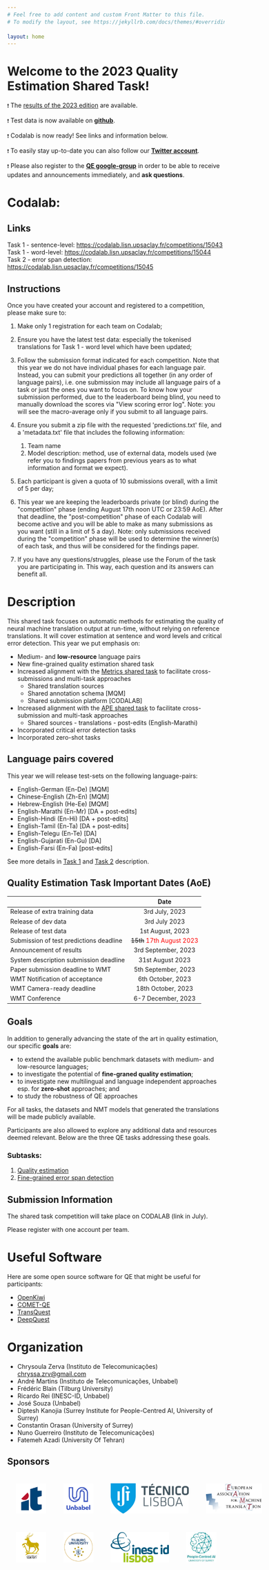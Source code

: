 ```yaml
---
# Feel free to add content and custom Front Matter to this file.
# To modify the layout, see https://jekyllrb.com/docs/themes/#overriding-theme-defaults

layout: home
---
```


# Welcome to the 2023 Quality Estimation Shared Task!

``❗`` The <a href="https://www.statmt.org/wmt23/quality-estimation-task_results.html">results of the 2023 edition</a> are available.

``❗`` Test data is now available on  [**github**](https://github.com/WMT-QE-Task/wmt-qe-2023-data/tree/main/test_data_2023).

``❗`` Codalab is now ready! See links and information below.

``❗`` To easily stay up-to-date you can also follow our [**Twitter account**](https://twitter.com/qe_task).

``❗`` Please also register to the [**QE google-group**](https://groups.google.com/g/wmt-qe-shared-task/) in order to be able to receive updates and announcements immediately, and **ask questions**.

# Codalab:


## Links
Task 1 - sentence-level:  https://codalab.lisn.upsaclay.fr/competitions/15043
Task 1 - word-level: https://codalab.lisn.upsaclay.fr/competitions/15044
Task 2 - error span detection: https://codalab.lisn.upsaclay.fr/competitions/15045 


## Instructions

Once you have created your account and registered to a competition, please make sure to:

1. Make only 1 registration for each team on Codalab;

2. Ensure you have the latest test data: especially the tokenised translations for Task 1 - word level which have been updated;

3. Follow the submission format indicated for each competition. Note that this year we do not have individual phases for each language pair. Instead, you can submit your predictions all together (in any order of language pairs), i.e. one submission may include all language pairs of a task or just the ones you want to focus on. 
To know how your submission performed, due to the leaderboard being blind, you need to manually download the scores via "View scoring error log".  Note: you will see the macro-average only if you submit to all language pairs.

4. Ensure you submit a zip file with the requested 'predictions.txt' file, and a 'metadata.txt' file that includes the following information:
    1. Team name
    2. Model description: method, use of external data, models used (we refer you to findings papers from previous years as to what information and format we expect).

5. Each participant is given a quota of 10 submissions overall, with a limit of 5 per day;

6. This year we are keeping the leaderboards private (or blind) during the "competition" phase (ending August 17th noon UTC or 23:59 AoE). After that deadline, the "post-competition" phase of each Codalab will become active and you will be able to make as many submissions as you want (still in a limit of 5 a day).
Note: only submissions received during the "competition" phase will be used to determine the winner(s) of each task, and thus will be considered for the findings paper.

7. If you have any questions/struggles, please use the Forum of the task you are participating in. This way, each question and its answers can benefit all.


# Description
This shared task focuses on automatic methods for estimating the quality of neural machine translation output at run-time, without relying on reference translations. It will cover estimation at sentence and word levels and critical error detection. This year we put emphasis on:

* Medium- and **low-resource** language pairs  
* New fine-grained quality estimation shared task 
* Increased alignment with the [Metrics shared task](https://wmt-metrics-task.github.io/) to facilitate cross-submissions and multi-task approaches
	* Shared translation sources
	* Shared annotation schema [MQM]
	* Shared submission platform [CODALAB]
* Increased alignment with the [APE shared task](http://www2.statmt.org/wmt23/ape-task.html) to facilitate cross-submission and multi-task approaches
	* Shared sources - translations - post-edits  (English-Marathi) 
* Incorporated critical error detection tasks
* Incorporated zero-shot tasks
## Language pairs covered

This year we will release test-sets on the following language-pairs:
* English-German (En-De)   [MQM]
* Chinese-English (Zh-En)  [MQM] 
* Hebrew-English   (He-Ee)  [MQM]
* English-Marathi (En-Mr)    [DA + post-edits]
* English-Hindi (En-Hi)        [DA + post-edits]
* English-Tamil (En-Ta)       [DA + post-edits]
* English-Telegu (En-Te)  [DA]
* English-Gujarati (En-Gu)   [DA]
* English-Farsi (En-Fa) [post-edits]


See more details in [Task 1](./subtasks/task1.md) and [Task 2](./subtasks/task2.md) description.




## Quality Estimation Task Important Dates (AoE)

|  | Date |
| ----------- | :-----------: |
| Release of extra training data | 3rd July, 2023 |
| Release of dev data | 3rd July 2023 | 
| Release of test data | 1st August, 2023 |
| Submission of test predictions deadline | ~~15th~~ <span style="color:red">17th August 2023</span> |  
| Announcement of results | 3rd September, 2023|
| System description submission deadline | 31st August 2023 |
| Paper submission deadline to WMT | 5th September, 2023 |
| WMT Notification of acceptance | 6th October, 2023 |
| WMT Camera-ready deadline | 18th October, 2023 |
| WMT Conference | 6-7 December, 2023 |

## Goals

In addition to generally advancing the state of the art in quality estimation, our specific **goals** are:

- to extend the available public benchmark datasets with medium- and low-resource languages;
- to investigate the potential of **fine-graned quality estimation**;
- to investigate new multilingual and language independent approaches esp. for **zero-shot** approaches; and
- to study the robustness of QE approaches

For all tasks, the datasets and NMT models that generated the translations will be made publicly available.

Participants are also allowed to explore any additional data and resources deemed relevant. Below are the three QE tasks addressing these goals.

### Subtasks:

1. [Quality estimation](./subtasks/task1/)
2. [Fine-grained error span detection](./subtasks/task2/) 


## Submission Information
The shared task competition will take place on CODALAB (link in July).

Please register with one account per team.

# Useful Software
Here are some open source software for QE that might be useful for participants:
- [OpenKiwi](https://github.com/Unbabel/OpenKiwi)
- [COMET-QE](https://unbabel.github.io/COMET/html/models.html) 
- [TransQuest](https://github.com/TharinduDR/TransQuest)
- [DeepQuest](https://github.com/sheffieldnlp/deepQuest)   

 
# Organization

- Chrysoula Zerva (Instituto de Telecomunicações) [chryssa.zrv@gmail.com](chryssa.zrv@gmail.com)
- André Martins (Instituto de Telecomunicações, Unbabel)
- Frédéric Blain (Tilburg University)
- Ricardo Rei (INESC-ID, Unbabel)
- José Souza (Unbabel) 
- Diptesh Kanojia (Surrey Institute for People-Centred AI, University of Surrey)
- Constantin Orasan (University of Surrey)
- Nuno Guerreiro (Instituto de Telecomunicações) 
- Fatemeh Azadi (University Of Tehran) 


## Sponsors

<style>
	.column {
	  float: left;
	  padding: 20px;
	}
	
</style>
<div style="position: relative; width: 700px; height: 100px; min-height: 200px">    
    <div style="position: relative; bottom: 0px;">
	   <div class="column">
	     <img src="/public/css/IT.png" height=70px width=auto>
	   </div>
	   <div class="column">
	     <img src="/public/css/unbabel.png" height=70px width=auto>
	   </div>
	   <div class="column">
	     <img src="/public/css/IST.png" height=70px width=auto>
	   </div>
	   <div class="column">
	     <img src="/public/css/eamt-logo.jpg" height=70px width=auto>
	   </div>
	</div>
<div style="position: relative; width: 700px; height: 100px; min-height: 200px">    
    <div style="position: relative; bottom: 0px;">
	   <div class="column">
	     <img src="/public/css/Surrey.png" height=70px width=auto>
	   </div>
	   <div class="column">
	     <img src="/public/css/tilburg3.png" height=70px width=auto>
	   </div>
	   <div class="column">
	     <img src="/public/css/INESC-ID.png" height=70px width=auto>
	   </div>
	   <div class="column">
	     <img src="/public/css/surrey.jpeg" height=70px width=auto>
	   </div>
	</div>
